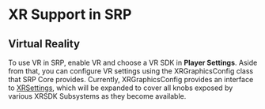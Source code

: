 # XR Support in SRP
## Virtual Reality
To use VR in SRP, enable VR and choose a VR SDK in **Player Settings**. Aside from that, you can configure VR settings using the XRGraphicsConfig class that SRP Core provides. Currently, XRGraphicsConfig provides an interface to [XRSettings](https://docs.unity3d.com/2018.3/Documentation/ScriptReference/XR.XRSettings.html), which will be expanded to cover all knobs exposed by various XRSDK Subsystems as they become available.

